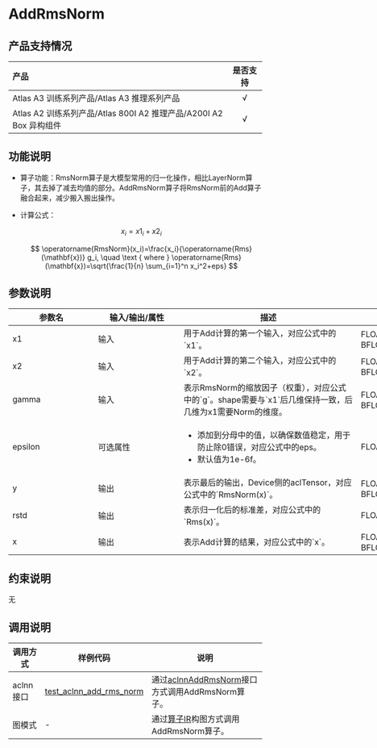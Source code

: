 # AddRmsNorm

## 产品支持情况

|产品             |  是否支持  |
|:-------------------------|:----------:|
|  <term>Atlas A3 训练系列产品/Atlas A3 推理系列产品</term>   |     √    |
|  <term>Atlas A2 训练系列产品/Atlas 800I A2 推理产品/A200I A2 Box 异构组件</term>     |     √    |

## 功能说明

- 算子功能：RmsNorm算子是大模型常用的归一化操作，相比LayerNorm算子，其去掉了减去均值的部分。AddRmsNorm算子将RmsNorm前的Add算子融合起来，减少搬入搬出操作。
- 计算公式：

  $$
  x_i=x1_{i}+x2_{i}
  $$

  $$
  \operatorname{RmsNorm}(x_i)=\frac{x_i}{\operatorname{Rms}(\mathbf{x})} g_i, \quad \text { where } \operatorname{Rms}(\mathbf{x})=\sqrt{\frac{1}{n} \sum_{i=1}^n x_i^2+eps}
  $$


## 参数说明

<table style="undefined;table-layout: fixed; width: 1005px"><colgroup>
  <col style="width: 170px">
  <col style="width: 170px">
  <col style="width: 352px">
  <col style="width: 213px">
  <col style="width: 100px">
  </colgroup>
  <thead>
    <tr>
      <th>参数名</th>
      <th>输入/输出/属性</th>
      <th>描述</th>
      <th>数据类型</th>
      <th>数据格式</th>
    </tr></thead>
  <tbody>
    <tr>
      <td>x1</td>
      <td>输入</td>
      <td>用于Add计算的第一个输入，对应公式中的`x1`。</td>
      <td>FLOAT32、FLOAT16、BFLOAT16</td>
      <td>ND</td>
    </tr>
    <tr>
      <td>x2</td>
      <td>输入</td>
      <td>用于Add计算的第二个输入，对应公式中的`x2`。</td>
      <td>FLOAT32、FLOAT16、BFLOAT16</td>
      <td>ND</td>
    </tr>
    <tr>
      <td>gamma</td>
      <td>输入</td>
      <td>表示RmsNorm的缩放因子（权重），对应公式中的`g`。shape需要与`x1`后几维保持一致，后几维为x1需要Norm的维度。</td>
      <td>FLOAT32、FLOAT16、BFLOAT16</td>
      <td>ND</td>
    </tr>
    <tr>
      <td>epsilon</td>
      <td>可选属性</td>
      <td><ul><li>添加到分母中的值，以确保数值稳定，用于防止除0错误，对应公式中的eps。</li><li>默认值为1e-6f。</li></ul></td>
      <td>FLOAT</td>
      <td>-</td>
    </tr>
    <tr>
      <td>y</td>
      <td>输出</td>
      <td>表示最后的输出，Device侧的aclTensor，对应公式中的`RmsNorm(x)`。</td>
      <td>FLOAT32、FLOAT16、BFLOAT16</td>
      <td>ND</td>
    </tr>
    <tr>
      <td>rstd</td>
      <td>输出</td>
      <td>表示归一化后的标准差，对应公式中的`Rms(x)`。</td>
      <td>FLOAT32</td>
      <td>ND</td>
    </tr>
    <tr>
      <td>x</td>
      <td>输出</td>
      <td>表示Add计算的结果，对应公式中的`x`。</td>
      <td>FLOAT32、FLOAT16、BFLOAT16</td>
      <td>ND</td>
    </tr>
  </tbody></table>


## 约束说明

无

## 调用说明

| 调用方式   | 样例代码           | 说明                                         |
| ---------------- | --------------------------- | --------------------------------------------------- |
| aclnn接口  | [test_aclnn_add_rms_norm](examples/test_aclnn_add_rms_norm.cpp) | 通过[aclnnAddRmsNorm](docs/aclnnAddRmsNorm.md)接口方式调用AddRmsNorm算子。 |
| 图模式 | -  | 通过[算子IR](op_graph/add_rms_norm_proto.h)构图方式调用AddRmsNorm算子。         |

<!--[test_geir_add_rms_norm](examples/test_geir_add_rms_norm.cpp)-->